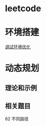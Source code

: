 # leetcode

# 环境搭建
[调试环境优化](00_environment/environment_prepare.md)

# 动态规划
## 理论和示例


## 相关题目
62 不同路径  


